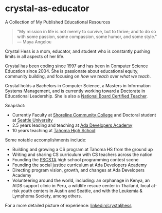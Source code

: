 # crystal-as-educator
A Collection of My Published Educational Resources

> "My mission in life is not merely to survive, but to thrive; and to do so with some passion, some compassion, some humor, and some style." — Maya Angelou

Crystal Hess is a mom, educator, and student who is constantly pushing limits in all aspects of her life.

Crystal has been coding since 1997 and has been in Computer Science Education since 2004. She is passionate about educational equity, community building, and focusing on _how we teach_ over _what we teach_.

Crystal holds a Bachelors in Computer Science, a Masters in Information Systems Management, and is currently working toward a Doctorate in Educational Leadership. She is also a [National Board Certified Teacher](http://nbpts.org).

Snapshot:
+ Currently Faculty at [Shoreline Community College](http://shoreline.edu) and Doctoral student at [Seattle University](http://seattleu.edu/education/edlr/)
+ 2.5 years leading and teaching at [Ada Developers Academy](http://adadevelopersacademy.org)
+ 10 years teaching at [Tahoma High School](http://tahomahigh.com)

Some notable accomplishments include:
+ Building and growing a CS program at Tahoma HS from the ground up
+ Writing and sharing CS curriculum with CS teachers across the nation
+ Founding the [PSCSTA](http://pscsta.org) high school programming contest scene
+ Founding the social justice curriculum at Ada Developers Academy
+ Directing program vision, growth, and changes at Ada Developers Academy
+ Volunteering around the world, including: an orphanage in Kenya, an AIDS support clinic in Peru, a wildlife rescue center in Thailand, local at-risk youth centers in Austin and Seattle, and with the Leukemia & Lymphoma Society, among others.

For a more detailed picture of experience: [linkedin/crystaljhess](http://linkedin.com/in/crystaljhess)
